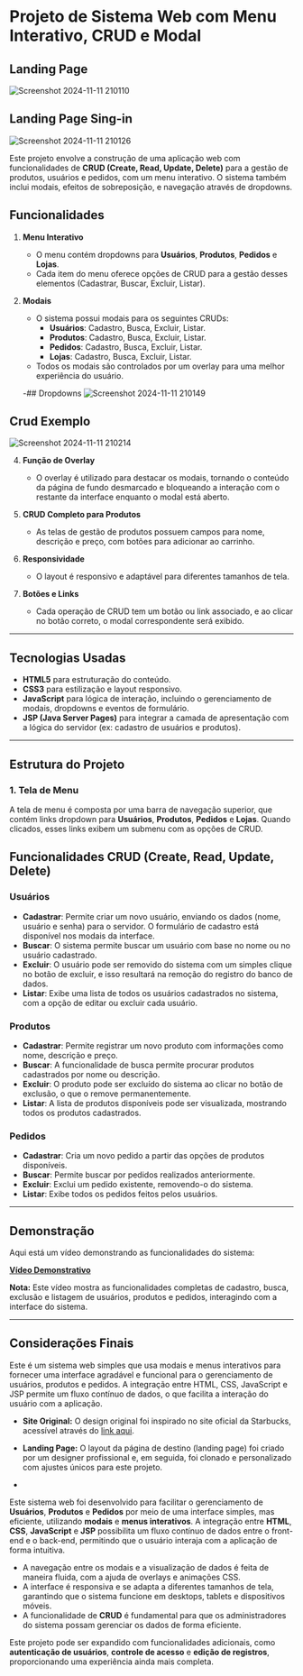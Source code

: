 # Projeto de Sistema Web com Menu Interativo, CRUD e Modal

## Landing Page

![Screenshot 2024-11-11 210110](https://github.com/user-attachments/assets/70ab00fa-d91c-4cf6-95b9-a23182b007d7)

## Landing Page Sing-in

![Screenshot 2024-11-11 210126](https://github.com/user-attachments/assets/dea70f16-3320-4a74-a562-9b963d953487)

 

Este projeto envolve a construção de uma aplicação web com funcionalidades de **CRUD (Create, Read, Update, Delete)** para a gestão de produtos, usuários e pedidos, com um menu interativo. O sistema também inclui modais, efeitos de sobreposição, e navegação através de dropdowns.

## Funcionalidades

1. **Menu Interativo**
   - O menu contém dropdowns para **Usuários**, **Produtos**, **Pedidos** e **Lojas**.
   - Cada item do menu oferece opções de CRUD para a gestão desses elementos (Cadastrar, Buscar, Excluir, Listar).



2. **Modais**
   - O sistema possui modais para os seguintes CRUDs:
     - **Usuários**: Cadastro, Busca, Excluir, Listar.
     - **Produtos**: Cadastro, Busca, Excluir, Listar.
     - **Pedidos**: Cadastro, Busca, Excluir, Listar.
     - **Lojas**: Cadastro, Busca, Excluir, Listar.
   - Todos os modais são controlados por um overlay para uma melhor experiência do usuário.
  
   -## Dropdowns
![Screenshot 2024-11-11 210149](https://github.com/user-attachments/assets/98858b4c-86f2-47b8-ba58-b28e16cc8589)


## Crud Exemplo
![Screenshot 2024-11-11 210214](https://github.com/user-attachments/assets/74f21155-6e80-4a49-862d-10c8cd0bcd2d)

4. **Função de Overlay**
   - O overlay é utilizado para destacar os modais, tornando o conteúdo da página de fundo desmarcado e bloqueando a interação com o restante da interface enquanto o modal está aberto.

5. **CRUD Completo para Produtos**
   - As telas de gestão de produtos possuem campos para nome, descrição e preço, com botões para adicionar ao carrinho.

6. **Responsividade**
   - O layout é responsivo e adaptável para diferentes tamanhos de tela.

7. **Botões e Links**
   - Cada operação de CRUD tem um botão ou link associado, e ao clicar no botão correto, o modal correspondente será exibido.

---

## Tecnologias Usadas

- **HTML5** para estruturação do conteúdo.
- **CSS3** para estilização e layout responsivo.
- **JavaScript** para lógica de interação, incluindo o gerenciamento de modais, dropdowns e eventos de formulário.
- **JSP (Java Server Pages)** para integrar a camada de apresentação com a lógica do servidor (ex: cadastro de usuários e produtos).

---

## Estrutura do Projeto

### 1. **Tela de Menu**

A tela de menu é composta por uma barra de navegação superior, que contém links dropdown para **Usuários**, **Produtos**, **Pedidos** e **Lojas**. Quando clicados, esses links exibem um submenu com as opções de CRUD.




## Funcionalidades CRUD (Create, Read, Update, Delete)

### **Usuários**
- **Cadastrar**: Permite criar um novo usuário, enviando os dados (nome, usuário e senha) para o servidor. O formulário de cadastro está disponível nos modais da interface.
- **Buscar**: O sistema permite buscar um usuário com base no nome ou no usuário cadastrado.
- **Excluir**: O usuário pode ser removido do sistema com um simples clique no botão de excluir, e isso resultará na remoção do registro do banco de dados.
- **Listar**: Exibe uma lista de todos os usuários cadastrados no sistema, com a opção de editar ou excluir cada usuário.

### **Produtos**
- **Cadastrar**: Permite registrar um novo produto com informações como nome, descrição e preço.
- **Buscar**: A funcionalidade de busca permite procurar produtos cadastrados por nome ou descrição.
- **Excluir**: O produto pode ser excluído do sistema ao clicar no botão de exclusão, o que o remove permanentemente.
- **Listar**: A lista de produtos disponíveis pode ser visualizada, mostrando todos os produtos cadastrados.

### **Pedidos**
- **Cadastrar**: Cria um novo pedido a partir das opções de produtos disponíveis.
- **Buscar**: Permite buscar por pedidos realizados anteriormente.
- **Excluir**: Exclui um pedido existente, removendo-o do sistema.
- **Listar**: Exibe todos os pedidos feitos pelos usuários.

---

## Demonstração

Aqui está um vídeo demonstrando as funcionalidades do sistema:

[**Vídeo Demonstrativo**](#) 

**Nota:** Este vídeo mostra as funcionalidades completas de cadastro, busca, exclusão e listagem de usuários, produtos e pedidos, interagindo com a interface do sistema.

---

## Considerações Finais

Este é um sistema web simples que usa modais e menus interativos para fornecer uma interface agradável e funcional para o gerenciamento de usuários, produtos e pedidos. A integração entre HTML, CSS, JavaScript e JSP permite um fluxo contínuo de dados, o que facilita a interação do usuário com a aplicação.

- **Site Original:** O design original foi inspirado no site oficial da Starbucks, acessível através do [link aqui](https://www.starbucks.in/dashboard).
- **Landing Page:** O layout da página de destino (landing page) foi criado por um designer profissional e, em seguida, foi clonado e personalizado com ajustes únicos para este projeto.

- 

Este sistema web foi desenvolvido para facilitar o gerenciamento de **Usuários**, **Produtos** e **Pedidos** por meio de uma interface simples, mas eficiente, utilizando **modais** e **menus interativos**. A integração entre **HTML**, **CSS**, **JavaScript** e **JSP** possibilita um fluxo contínuo de dados entre o front-end e o back-end, permitindo que o usuário interaja com a aplicação de forma intuitiva.

- A navegação entre os modais e a visualização de dados é feita de maneira fluida, com a ajuda de overlays e animações CSS.
- A interface é responsiva e se adapta a diferentes tamanhos de tela, garantindo que o sistema funcione em desktops, tablets e dispositivos móveis.
- A funcionalidade de **CRUD** é fundamental para que os administradores do sistema possam gerenciar os dados de forma eficiente.

Este projeto pode ser expandido com funcionalidades adicionais, como **autenticação de usuários**, **controle de acesso** e **edição de registros**, proporcionando uma experiência ainda mais completa.
